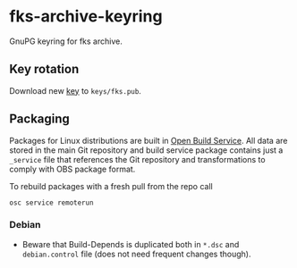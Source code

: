 # fks-archive-keyring

GnuPG keyring for fks archive.

## Key rotation

Download new [key](https://build.opensuse.org/projects/home:mkoutny:fykos/public_key) to `keys/fks.pub`.

## Packaging

Packages for Linux distributions are built in [Open Build Service](http://build.opensuse.org/).
All data are stored in the main Git repository and build service package
contains just a `_service` file that references the Git repository and
transformations to comply with OBS package format.

To rebuild packages with a fresh pull from the repo call

    osc service remoterun

### Debian

  * Beware that Build-Depends is duplicated both in `*.dsc` and
    `debian.control` file (does not need frequent changes though).
